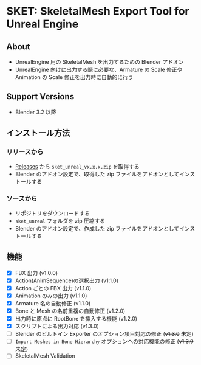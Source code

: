 # SKET: SkeletalMesh Export Tool for Unreal Engine

## About

- UnrealEngine 用の SkeletalMesh を出力するための Blender アドオン
- UnrealEngine 向けに出力する際に必要な、Armature の Scale 修正や Animation の Scale 修正を出力時に自動的に行う

## Support Versions

- Blender 3.2 以降

## インストール方法

### リリースから

- [Releases](https://github.com/t-sumisaki/SKET/Releases) から `sket_unreal_vx.x.x.zip` を取得する
- Blender のアドオン設定で、取得した zip ファイルをアドオンとしてインストールする

### ソースから

- リポジトリをダウンロードする
- `sket_unreal` フォルダを zip 圧縮する
- Blender のアドオン設定で、作成した zip ファイルをアドオンとしてインストールする

## 機能

- [x] FBX 出力 (v1.0.0)
- [x] Action(AnimSequence)の選択出力 (v1.1.0)
- [x] Action ごとの FBX 出力 (v1.1.0)
- [x] Animation のみの出力 (v1.1.0)
- [x] Armature 名の自動修正 (v1.1.0)
- [x] Bone と Mesh の名前重複の自動修正 (v1.2.0)
- [x] 出力時に原点に RootBone を挿入する機能 (v1.2.0)
- [x] スクリプトによる出力対応 (v1.3.0)
- [ ] Blender のビルトイン Exporter のオプション項目対応の修正 (~~v1.3.0~~ 未定)
- [ ] `Import Meshes in Bone Hierarchy` オプションへの対応機能の修正 (~~v1.3.0~~ 未定)
- [ ] SkeletalMesh Validation
